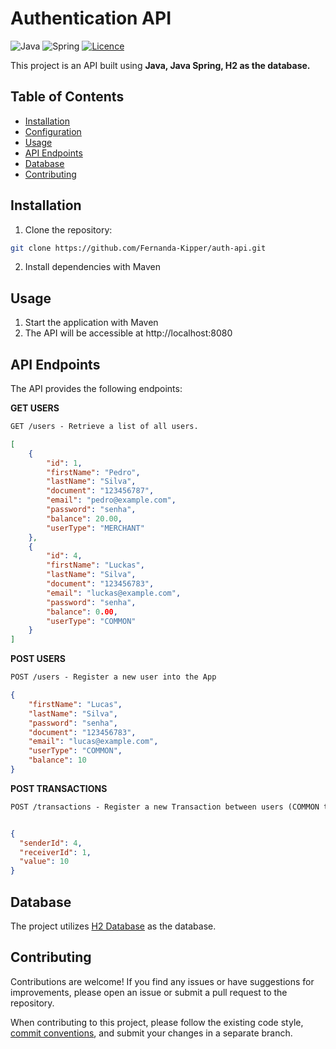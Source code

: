 # Authentication API

![Java](https://img.shields.io/badge/java-%23ED8B00.svg?style=for-the-badge&logo=openjdk&logoColor=white)
![Spring](https://img.shields.io/badge/spring-%236DB33F.svg?style=for-the-badge&logo=spring&logoColor=white)
[![Licence](https://img.shields.io/github/license/Ileriayo/markdown-badges?style=for-the-badge)](./LICENSE)

This project is an API built using **Java, Java Spring, H2 as the database.** 

## Table of Contents

- [Installation](#installation)
- [Configuration](#configuration)
- [Usage](#usage)
- [API Endpoints](#api-endpoints)
- [Database](#database)
- [Contributing](#contributing)

## Installation

1. Clone the repository:

```bash
git clone https://github.com/Fernanda-Kipper/auth-api.git
```

2. Install dependencies with Maven

## Usage

1. Start the application with Maven
2. The API will be accessible at http://localhost:8080


## API Endpoints
The API provides the following endpoints:

**GET USERS**
```markdown
GET /users - Retrieve a list of all users.
```
```json
[
    {
        "id": 1,
        "firstName": "Pedro",
        "lastName": "Silva",
        "document": "123456787",
        "email": "pedro@example.com",
        "password": "senha",
        "balance": 20.00,
        "userType": "MERCHANT"
    },
    {
        "id": 4,
        "firstName": "Luckas",
        "lastName": "Silva",
        "document": "123456783",
        "email": "luckas@example.com",
        "password": "senha",
        "balance": 0.00,
        "userType": "COMMON"
    }
]
```

**POST USERS**
```markdown
POST /users - Register a new user into the App
```
```json
{
    "firstName": "Lucas",
    "lastName": "Silva",
    "password": "senha",
    "document": "123456783",
    "email": "lucas@example.com",
    "userType": "COMMON",
    "balance": 10
}
```

**POST TRANSACTIONS**
```markdown
POST /transactions - Register a new Transaction between users (COMMON to COMMON or COMMON to MERCHANT)
```

```json

{
  "senderId": 4,
  "receiverId": 1,
  "value": 10
}
```

## Database
The project utilizes [H2 Database](https://www.h2database.com/html/tutorial.html) as the database. 

## Contributing

Contributions are welcome! If you find any issues or have suggestions for improvements, please open an issue or submit a pull request to the repository.

When contributing to this project, please follow the existing code style, [commit conventions](https://www.conventionalcommits.org/en/v1.0.0/), and submit your changes in a separate branch.




